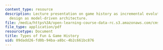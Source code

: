 ```yaml
---
content_type: resource
description: Lecture presentation on game history as incremental evolution and game
  design as model-driven architecture.
file: /media/https%3A/open-learning-course-data-rc.s3.amazonaws.com/cms-608-game-design-spring-2008/09dadd26fd0b94baa8bc4b2c661bc876_MITCMS_608s08_lec04.pdf
file_type: application/pdf
resourcetype: Document
title: Types of Fun & Game History
uid: 09dadd26-fd0b-94ba-a8bc-4b2c661bc876
---
```

